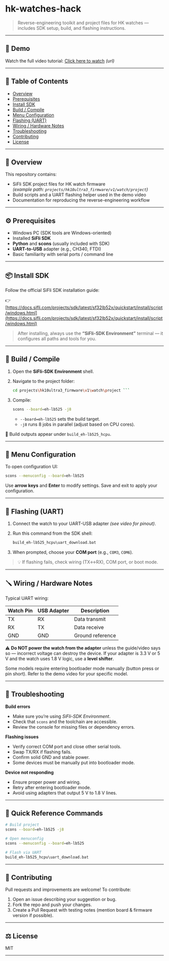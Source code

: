 # hk-watches-hack

> Reverse-engineering toolkit and project files for HK watches — includes SDK setup, build, and flashing instructions.

---

## 🎥 Demo
Watch the full video tutorial: [Click here to watch]() *(url)*

---

## 📑 Table of Contents
- [Overview](#overview)
- [Prerequisites](#prerequisites)
- [Install SDK](#install-sdk)
- [Build / Compile](#build--compile)
- [Menu Configuration](#menu-configuration)
- [Flashing (UART)](#flashing-uart)
- [Wiring / Hardware Notes](#wiring--hardware-notes)
- [Troubleshooting](#troubleshooting)
- [Contributing](#contributing)
- [License](#license)

---

## 🧩 Overview
This repository contains:
- SiFli SDK project files for HK watch firmware  
  *(example path: `projects/hk10ultra3_firmware/v1/watch/project`)*
- Build scripts and a UART flashing helper used in the demo video  
- Documentation for reproducing the reverse-engineering workflow

---

## ⚙️ Prerequisites
- Windows PC (SDK tools are Windows-oriented)  
- Installed **SiFli SDK**  
- **Python** and **scons** (usually included with SDK)  
- **UART-to-USB** adapter (e.g., CH340, FTDI)  
- Basic familiarity with serial ports / command line

---

## 📦 Install SDK
Follow the official SiFli SDK installation guide:

👉 [https://docs.sifli.com/projects/sdk/latest/sf32lb52x/quickstart/install/script/windows.html](https://docs.sifli.com/projects/sdk/latest/sf32lb52x/quickstart/install/script/windows.html)

> After installing, always use the **“SiFli-SDK Environment”** terminal — it configures all paths and tools for you.

---

## 🧰 Build / Compile
1. Open the **SiFli-SDK Environment** shell.  
2. Navigate to the project folder:
   ```bash
   cd projects\hk10ultra3_firmware\v1\watch\project ```

3. Compile:

   ```bash
   scons --board=eh-lb525 -j8
   ```

   * `--board=eh-lb525` sets the build target.
   * `-j8` runs 8 jobs in parallel (adjust based on CPU cores).

📁 Build outputs appear under `build_eh-lb525_hcpu`.

---

## 🧭 Menu Configuration

To open configuration UI:

```bash
scons --menuconfig --board=eh-lb525
```

Use **arrow keys** and **Enter** to modify settings.
Save and exit to apply your configuration.

---

## 🔌 Flashing (UART)

1. Connect the watch to your UART-USB adapter *(see video for pinout)*.
2. Run this command from the SDK shell:

   ```bash
   build_eh-lb525_hcpu\uart_download.bat
   ```
3. When prompted, choose your **COM port** (e.g., `COM3`, `COM6`).

> 💡 If flashing fails, check wiring (TX↔RX), COM port, or boot mode.

---

## 🪛 Wiring / Hardware Notes

Typical UART wiring:

| Watch Pin | USB Adapter | Description      |
| --------- | ----------- | ---------------- |
| TX        | RX          | Data transmit    |
| RX        | TX          | Data receive     |
| GND       | GND         | Ground reference |

⚠️ **Do NOT power the watch from the adapter** unless the guide/video says so — incorrect voltage can destroy the device.
If your adapter is 3.3 V or 5 V and the watch uses 1.8 V logic, use a **level shifter**.

Some models require entering bootloader mode manually (button press or pin short).
Refer to the demo video for your specific model.

---

## 🧯 Troubleshooting

**Build errors**

* Make sure you’re using *SiFli-SDK Environment*.
* Check that `scons` and the toolchain are accessible.
* Review the console for missing files or dependency errors.

**Flashing issues**

* Verify correct COM port and close other serial tools.
* Swap TX/RX if flashing fails.
* Confirm solid GND and stable power.
* Some devices must be manually put into bootloader mode.

**Device not responding**

* Ensure proper power and wiring.
* Retry after entering bootloader mode.
* Avoid using adapters that output 5 V to 1.8 V lines.

---

## 🧾 Quick Reference Commands

```bash
# Build project
scons --board=eh-lb525 -j8

# Open menuconfig
scons --menuconfig --board=eh-lb525

# Flash via UART
build_eh-lb525_hcpu\uart_download.bat
```

---

## 🤝 Contributing

Pull requests and improvements are welcome!
To contribute:

1. Open an issue describing your suggestion or bug.
2. Fork the repo and push your changes.
3. Create a Pull Request with testing notes (mention board & firmware version if possible).

---

## ⚖️ License

MIT

---
